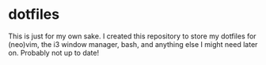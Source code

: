 # dotfiles
This is just for my own sake. I created this repository to store my dotfiles for (neo)vim, the i3 window manager, bash, and anything else I might need later on. Probably not up to date!
